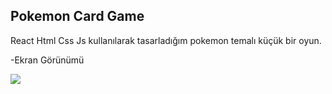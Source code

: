 ## Pokemon Card Game


React Html Css Js kullanılarak tasarladığım pokemon temalı küçük bir oyun.


-Ekran Görünümü

<img src='screen.gif' />
